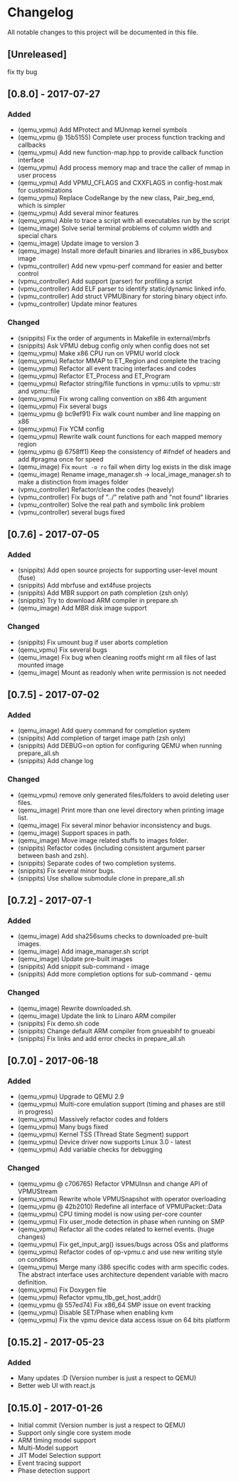 # Changelog
All notable changes to this project will be documented in this file.

## [Unreleased]

fix tty bug

## [0.8.0] - 2017-07-27
### Added
- (qemu_vpmu) Add MProtect and MUnmap kernel symbols
- (qemu_vpmu @ 15b5155) Complete user process function tracking and callbacks
- (qemu_vpmu) Add new function-map.hpp to provide callback function interface
- (qemu_vpmu) Add process memory map and trace the caller of mmap in user process
- (qemu_vpmu) Add VPMU_CFLAGS and CXXFLAGS in config-host.mak for customizations
- (qemu_vpmu) Replace CodeRange by the new class, Pair_beg_end, which is simpler
- (qemu_vpmu) Add several minor features
- (qemu_vpmu) Able to trace a script with all executables run by the script
- (qemu_image) Solve serial terminal problems of column width and special chars
- (qemu_image) Update image to version 3
- (qemu_image) Install more default binaries and libraries in x86_busybox image
- (vpmu_controller) Add new vpmu-perf command for easier and better control
- (vpmu_controller) Add support (parser) for profiling a script
- (vpmu_controller) Add ELF parser to identify static/dynamic linked info.
- (vpmu_controller) Add struct VPMUBinary for storing binary object info.
- (vpmu_controller) Update minor features

### Changed
- (snippits) Fix the order of arguments in Makefile in external/mbrfs
- (snippits) Ask VPMU debug config only when config does not set
- (qemu_vpmu) Make x86 CPU run on VPMU world clock
- (qemu_vpmu) Refactor MMAP to ET_Region and complete the tracing
- (qemu_vpmu) Refactor all event tracing interfaces and codes
- (qemu_vpmu) Refactor ET_Process and ET_Program
- (qemu_vpmu) Refactor string/file functions in vpmu::utils to vpmu::str and vpmu::file
- (qemu_vpmu) Fix wrong calling convention on x86 4th argument
- (qemu_vpmu) Fix several bugs
- (qemu_vpmu @ bc9ef91) Fix walk count number and line mapping on x86
- (qemu_vpmu) Fix YCM config
- (qemu_vpmu) Rewrite walk count functions for each mapped memory region
- (qemu_vpmu @ 6758ff1) Keep the consistency of #ifndef of headers and add #pragma once for speed
- (qemu_image) Fix `mount -o ro` fail when dirty log exists in the disk image
- (qemu_image) Rename image_manager.sh -> local_image_manager.sh to make a distinction from images folder
- (vpmu_controller) Refactor/clean the codes (heavely)
- (vpmu_controller) Fix bugs of "../" relative path and "not found" libraries
- (vpmu_controller) Solve the real path and symbolic link problem
- (vpmu_controller) several bugs fixed

## [0.7.6] - 2017-07-05
### Added
- (snippits) Add open source projects for supporting user-level mount (fuse)
- (snippits) Add mbrfuse and ext4fuse projects
- (snippits) Add MBR support on path completion (zsh only)
- (snippits) Try to download ARM compiler in prepare.sh
- (qemu_image) Add MBR disk image support

### Changed
- (snippits) Fix umount bug if user aborts completion
- (qemu_vpmu) Fix several bugs
- (qemu_image) Fix bug when cleaning rootfs might rm all files of last mounted image
- (qemu_image) Mount as readonly when write permission is not needed


## [0.7.5] - 2017-07-02
### Added
- (qemu_image) Add query command for completion system
- (snippits) Add completion of target image path (zsh only)
- (snippits) Add DEBUG=on option for configuring QEMU when running prepare_all.sh
- (snippits) Add change log

### Changed
- (qemu_vpmu) remove only generated files/folders to avoid deleting user files.
- (qemu_image) Print more than one level directory when printing image list.
- (qemu_image) Fix several minor behavior inconsistency and bugs.
- (qemu_image) Support spaces in path.
- (qemu_image) Move image related stuffs to images folder.
- (snippits) Refactor codes (including consistent argument parser between bash and zsh).
- (snippits) Separate codes of two completion systems.
- (snippits) Fix several minor bugs.
- (snippits) Use shallow submodule clone in prepare_all.sh


## [0.7.2] - 2017-07-1
### Added
- (qemu_image) Add sha256sums checks to downloaded pre-built images.
- (qemu_image) Add image_manager.sh script
- (qemu_image) Update pre-built images
- (snippits) Add snippit sub-command - image
- (snippits) Add more completion options for sub-command - qemu

### Changed
- (qemu_image) Rewrite downloaded.sh.
- (qemu_image) Update the link to Linaro ARM compiler
- (snippits) Fix demo.sh code
- (snippits) Change default ARM compiler from gnueabihf to gnueabi
- (snippits) Fix links and add error checks in prepare_all.sh


## [0.7.0] - 2017-06-18
### Added
- (qemu_vpmu) Upgrade to QEMU 2.9
- (qemu_vpmu) Multi-core emulation support (timing and phases are still in progress)
- (qemu_vpmu) Massively refactor codes and folders
- (qemu_vpmu) Many bugs fixed
- (qemu_vpmu) Kernel TSS (Thread State Segment) support
- (qemu_vpmu) Device driver now supports Linux 3.0 - latest
- (qemu_vpmu) Add variable checks for debugging

### Changed
- (qemu_vpmu @ c706765) Refactor VPMUInsn and change API of VPMUStream
- (qemu_vpmu) Rewrite whole VPMUSnapshot with operator overloading
- (qemu_vpmu @ 42b2010) Redefine all interface of VPMUPacket::Data
- (qemu_vpmu) CPU timing model is now using per-core counter
- (qemu_vpmu) Fix user_mode detection in phase when running on SMP
- (qemu_vpmu) Refactor all the codes related to kernel events. (huge changes)
- (qemu_vpmu) Fix get_input_arg() issues/bugs across OSs and platforms
- (qemu_vpmu) Refactor codes of op-vpmu.c and use new writing style on conditions
- (qemu_vpmu) Merge many i386 specific codes with arm specific codes. The abstract interface uses architecture dependent variable with macro definition.
- (qemu_vpmu) Fix Doxygen file
- (qemu_vpmu) Refactor vpmu_tlb_get_host_addr()
- (qemu_vpmu @ 557ed74) Fix x86_64 SMP issue on event tracking
- (qemu_vpmu) Disable SET/Phase when enabling kvm
- (qemu_vpmu) Fix the vpmu device data access issue on 64 bits platform

## [0.15.2] - 2017-05-23
### Added
- Many updates :D (Version number is just a respect to QEMU)
- Better web UI with react.js


## [0.15.0] - 2017-01-26
- Initial commit (Version number is just a respect to QEMU)
- Support only single core system mode
- ARM timing model support
- Multi-Model support
- JIT Model Selection support
- Event tracing support
- Phase detection support



